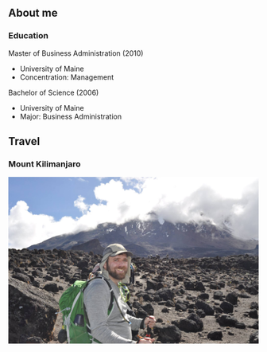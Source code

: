 ## About me

### Education

Master of Business Administration (2010)
* University of Maine
* Concentration: Management

Bachelor of Science (2006)
* University of Maine
* Major: Business Administration

## Travel

### Mount Kilimanjaro

![Kevin climbing Mount Kilimanjaro](images/kilimanjaro.jpg)
